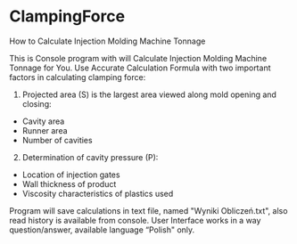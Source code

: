 # ClampingForce
How to Calculate Injection Molding Machine Tonnage

This is Console program with will Calculate Injection Molding Machine Tonnage for You.
Use Accurate Calculation Formula with two important factors in calculating clamping force: 
1.	Projected area (S) is the largest area viewed along mold opening and closing:
-	Cavity area
-	Runner area
-	Number of cavities 
2.	Determination of cavity pressure (P):
-	Location of injection gates
-	Wall thickness of product
-	Viscosity characteristics of plastics used
	
Program will save calculations in text file, named "Wyniki Obliczeń.txt", also read history is available from console.
User Interface works in a way question/answer, available language “Polish" only.
